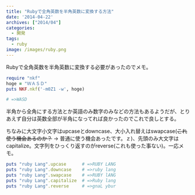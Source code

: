```yaml
---
title: "Rubyで全角英数を半角英数に変換する方法"
date: '2014-04-22'
archives: ["2014/04"]
categories:
  - 開発
tags:
  - ruby
image: /images/ruby.png
---
```

Rubyで全角英数を半角英数に変換する必要があったのでメモ。

<!--more-->

```ruby
require "nkf"
hoge = "ＷＡＳＤ"
puts NKF.nkf('-m0Z1 -w', hoge)

# =>WASD
```

半角から全角にする方法とか英語のみ数字のみなどの方法もあるようだが、とりあえず自分は英数全部が半角になってれば良かったのでこれで良しとする。

ちなみに大文字小文字はupcaseとdowncase、大小入れ替えはswapcase(~~これ使う機会あるのか？~~ -> 普通に使う機会あったです。ｚ)、先頭のみ大文字はcapitalize。文字列をひっくり返すのがreverse(これも使った事ない)。一応メモ。

```ruby
puts "ruby Lang".upcase      # =>RUBY LANG
puts "ruby Lang".downcase    # =>ruby lang
puts "ruby Lang".swapcase    # =>RUBY lANG
puts "ruby Lang".capitalize  # =>Ruby lang
puts "ruby Lang".reverse     # =>gnaL ybur
```
